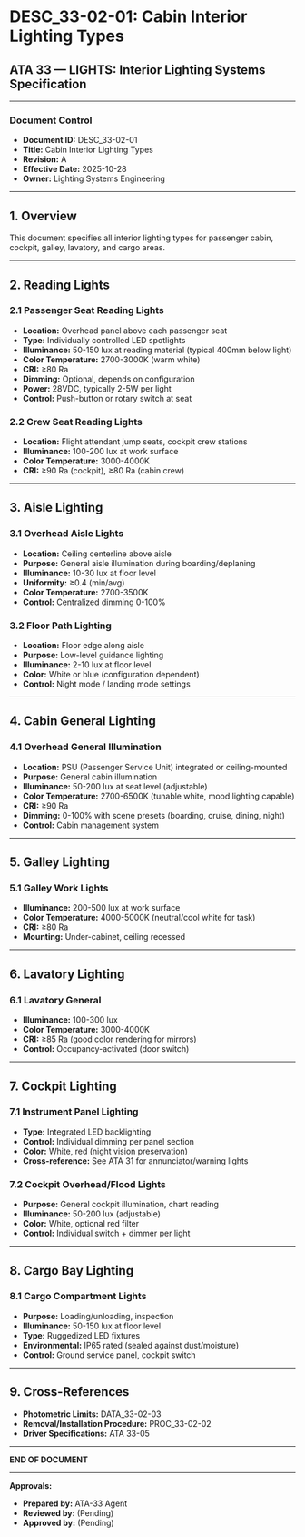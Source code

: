 # DESC_33-02-01: Cabin Interior Lighting Types
## ATA 33 — LIGHTS: Interior Lighting Systems Specification

---

### Document Control
- **Document ID:** DESC_33-02-01
- **Title:** Cabin Interior Lighting Types
- **Revision:** A
- **Effective Date:** 2025-10-28
- **Owner:** Lighting Systems Engineering

---

## 1. Overview

This document specifies all interior lighting types for passenger cabin, cockpit, galley, lavatory, and cargo areas.

---

## 2. Reading Lights

### 2.1 Passenger Seat Reading Lights
- **Location:** Overhead panel above each passenger seat
- **Type:** Individually controlled LED spotlights
- **Illuminance:** 50-150 lux at reading material (typical 400mm below light)
- **Color Temperature:** 2700-3000K (warm white)
- **CRI:** ≥80 Ra
- **Dimming:** Optional, depends on configuration
- **Power:** 28VDC, typically 2-5W per light
- **Control:** Push-button or rotary switch at seat

### 2.2 Crew Seat Reading Lights
- **Location:** Flight attendant jump seats, cockpit crew stations
- **Illuminance:** 100-200 lux at work surface
- **Color Temperature:** 3000-4000K
- **CRI:** ≥90 Ra (cockpit), ≥80 Ra (cabin crew)

---

## 3. Aisle Lighting

### 3.1 Overhead Aisle Lights
- **Location:** Ceiling centerline above aisle
- **Purpose:** General aisle illumination during boarding/deplaning
- **Illuminance:** 10-30 lux at floor level
- **Uniformity:** ≥0.4 (min/avg)
- **Color Temperature:** 2700-3500K
- **Control:** Centralized dimming 0-100%

### 3.2 Floor Path Lighting
- **Location:** Floor edge along aisle
- **Purpose:** Low-level guidance lighting
- **Illuminance:** 2-10 lux at floor level
- **Color:** White or blue (configuration dependent)
- **Control:** Night mode / landing mode settings

---

## 4. Cabin General Lighting

### 4.1 Overhead General Illumination
- **Location:** PSU (Passenger Service Unit) integrated or ceiling-mounted
- **Purpose:** General cabin illumination
- **Illuminance:** 50-200 lux at seat level (adjustable)
- **Color Temperature:** 2700-6500K (tunable white, mood lighting capable)
- **CRI:** ≥90 Ra
- **Dimming:** 0-100% with scene presets (boarding, cruise, dining, night)
- **Control:** Cabin management system

---

## 5. Galley Lighting

### 5.1 Galley Work Lights
- **Illuminance:** 200-500 lux at work surface
- **Color Temperature:** 4000-5000K (neutral/cool white for task)
- **CRI:** ≥80 Ra
- **Mounting:** Under-cabinet, ceiling recessed

---

## 6. Lavatory Lighting

### 6.1 Lavatory General
- **Illuminance:** 100-300 lux
- **Color Temperature:** 3000-4000K
- **CRI:** ≥85 Ra (good color rendering for mirrors)
- **Control:** Occupancy-activated (door switch)

---

## 7. Cockpit Lighting

### 7.1 Instrument Panel Lighting
- **Type:** Integrated LED backlighting
- **Control:** Individual dimming per panel section
- **Color:** White, red (night vision preservation)
- **Cross-reference:** See ATA 31 for annunciator/warning lights

### 7.2 Cockpit Overhead/Flood Lights
- **Purpose:** General cockpit illumination, chart reading
- **Illuminance:** 50-200 lux (adjustable)
- **Color:** White, optional red filter
- **Control:** Individual switch + dimmer per light

---

## 8. Cargo Bay Lighting

### 8.1 Cargo Compartment Lights
- **Purpose:** Loading/unloading, inspection
- **Illuminance:** 50-150 lux at floor level
- **Type:** Ruggedized LED fixtures
- **Environmental:** IP65 rated (sealed against dust/moisture)
- **Control:** Ground service panel, cockpit switch

---

## 9. Cross-References

- **Photometric Limits:** DATA_33-02-03
- **Removal/Installation Procedure:** PROC_33-02-02
- **Driver Specifications:** ATA 33-05

---

**END OF DOCUMENT**

---

**Approvals:**
- **Prepared by:** ATA-33 Agent
- **Reviewed by:** (Pending)
- **Approved by:** (Pending)
